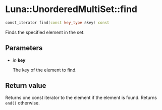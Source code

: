 # Luna::UnorderedMultiSet::find

```c++
const_iterator find(const key_type &key) const
```

Finds the specified element in the set. 



## Parameters
* *in* **key**

    The key of the element to find. 

## Return value
Returns one const iterator to the element if the element is found. Returns `end()` otherwise. 

